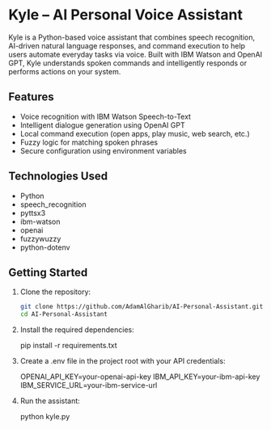 # Kyle – AI Personal Voice Assistant

Kyle is a Python-based voice assistant that combines speech recognition, AI-driven natural language responses, and command execution to help users automate everyday tasks via voice. Built with IBM Watson and OpenAI GPT, Kyle understands spoken commands and intelligently responds or performs actions on your system.

## Features

- Voice recognition with IBM Watson Speech-to-Text
- Intelligent dialogue generation using OpenAI GPT
- Local command execution (open apps, play music, web search, etc.)
- Fuzzy logic for matching spoken phrases
- Secure configuration using environment variables

## Technologies Used

- Python
- speech_recognition
- pyttsx3
- ibm-watson
- openai
- fuzzywuzzy
- python-dotenv

## Getting Started

1. Clone the repository:

   ```bash
   git clone https://github.com/AdamAlGharib/AI-Personal-Assistant.git
   cd AI-Personal-Assistant
   
2. Install the required dependencies:
  
   pip install -r requirements.txt

3. Create a .env file in the project root with your API credentials:
   
   OPENAI_API_KEY=your-openai-api-key
   IBM_API_KEY=your-ibm-api-key
   IBM_SERVICE_URL=your-ibm-service-url

4. Run the assistant:

   python kyle.py
